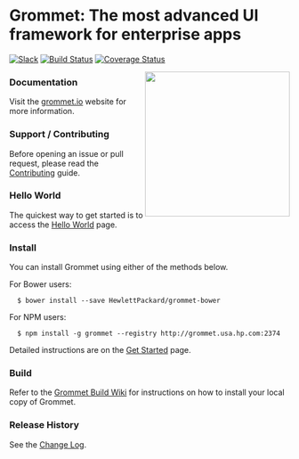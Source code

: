 # Grommet: The most advanced UI framework for enterprise apps

[![Slack](http://alansouzati.github.io/artic/img/slack-badge.svg)](https://grommet.slack.com)  [![Build Status](https://magnum.travis-ci.com/HewlettPackard/grommet.svg?token=1waizR3WLGtkHJzKYxT8&branch=master)](https://magnum.travis-ci.com/HewlettPackard/grommet)  [![Coverage Status](https://coveralls.io/repos/HewlettPackard/grommet/badge.svg?branch=master&t=Wle9Qs)](https://coveralls.io/r/HewlettPackard/grommet?branch=master)

<img align="right" height="260" src="http://alansouzati.github.io/artic/img/grommet-logo.png">

### Documentation

Visit the [grommet.io](http://grommet.io/) website for more information.

### Support / Contributing

Before opening an issue or pull request, please read the [Contributing](http://grommet.io/grommet/hpe/documentation/contributing) guide.

### Hello World

  The quickest way to get started is to access the [Hello World](http://grommet.io/grommet/hpe/documentation) page.

### Install

  You can install Grommet using either of the methods below.

  For Bower users:
  ```
    $ bower install --save HewlettPackard/grommet-bower
  ```

  For NPM users:
  ```
    $ npm install -g grommet --registry http://grommet.usa.hp.com:2374
  ```

  Detailed instructions are on the [Get Started](http://grommet.io/grommet/hpe/documentation/get-started) page.

### Build

  Refer to the [Grommet Build Wiki](https://github.com/HewlettPackard/grommet/wiki/Building-Grommet) for instructions on how to install your local copy of Grommet.

### Release History

  See the [Change Log](https://github.com/HewlettPackard/grommet/wiki/Change-Log).